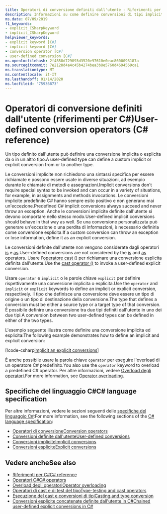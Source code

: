 ```yaml
---
title: Operatori di conversione definiti dall'utente - Riferimenti per C#
description: Informazioni su come definire conversioni di tipi impliciti ed espliciti personalizzate in C#.
ms.date: 07/09/2019
f1_keywords:
- explicit_CSharpKeyword
- implicit_CSharpKeyword
helpviewer_keywords:
- explicit keyword [C#]
- implicit keyword [C#]
- conversion operator [C#]
- user-defined conversion [C#]
ms.openlocfilehash: 2f4858d729093d3520e97610e0eac8600093187a
ms.sourcegitcommit: 7e2128d4a4c45b4274bea3b8e5760d4694569ca1
ms.translationtype: MT
ms.contentlocale: it-IT
ms.lasthandoff: 01/14/2020
ms.locfileid: "75936873"
---
```

# <a name="user-defined-conversion-operators-c-reference"></a><span data-ttu-id="561f0-103">Operatori di conversione definiti dall'utente (riferimenti per C#)</span><span class="sxs-lookup"><span data-stu-id="561f0-103">User-defined conversion operators (C# reference)</span></span>

<span data-ttu-id="561f0-104">Un tipo definito dall'utente può definire una conversione implicita o esplicita da o in un altro tipo.</span><span class="sxs-lookup"><span data-stu-id="561f0-104">A user-defined type can define a custom implicit or explicit conversion from or to another type.</span></span>

<span data-ttu-id="561f0-105">Le conversioni implicite non richiedono una sintassi specifica per essere richiamate e possono essere usate in diverse situazioni, ad esempio durante le chiamate di metodi e assegnazioni.</span><span class="sxs-lookup"><span data-stu-id="561f0-105">Implicit conversions don't require special syntax to be invoked and can occur in a variety of situations, for example, in assignments and methods invocations.</span></span> <span data-ttu-id="561f0-106">Le conversioni implicite predefinite C# hanno sempre esito positivo e non generano mai un'eccezione.</span><span class="sxs-lookup"><span data-stu-id="561f0-106">Predefined C# implicit conversions always succeed and never throw an exception.</span></span> <span data-ttu-id="561f0-107">Anche le conversioni implicite definite dall'utente si devono comportare nello stesso modo.</span><span class="sxs-lookup"><span data-stu-id="561f0-107">User-defined implicit conversions should behave in that way as well.</span></span> <span data-ttu-id="561f0-108">Se una conversione personalizzata può generare un'eccezione o una perdita di informazioni, è necessario definirla come conversione esplicita.</span><span class="sxs-lookup"><span data-stu-id="561f0-108">If a custom conversion can throw an exception or lose information, define it as an explicit conversion.</span></span>

<span data-ttu-id="561f0-109">Le conversioni definite dall'utente non vengono considerate dagli operatori [is](type-testing-and-cast.md#is-operator) e [as](type-testing-and-cast.md#as-operator).</span><span class="sxs-lookup"><span data-stu-id="561f0-109">User-defined conversions are not considered by the [is](type-testing-and-cast.md#is-operator) and [as](type-testing-and-cast.md#as-operator) operators.</span></span> <span data-ttu-id="561f0-110">Usare l'[operatore cast ()](type-testing-and-cast.md#cast-operator-) per richiamare una conversione esplicita definita dall'utente.</span><span class="sxs-lookup"><span data-stu-id="561f0-110">Use the [cast operator ()](type-testing-and-cast.md#cast-operator-) to invoke a user-defined explicit conversion.</span></span>

<span data-ttu-id="561f0-111">Usare `operator` e `implicit` o le parole chiave `explicit` per definire rispettivamente una conversione implicita o esplicita.</span><span class="sxs-lookup"><span data-stu-id="561f0-111">Use the `operator` and `implicit` or `explicit` keywords to define an implicit or explicit conversion, respectively.</span></span> <span data-ttu-id="561f0-112">Il tipo che definisce una conversione deve essere un tipo di origine o un tipo di destinazione della conversione.</span><span class="sxs-lookup"><span data-stu-id="561f0-112">The type that defines a conversion must be either a source type or a target type of that conversion.</span></span> <span data-ttu-id="561f0-113">È possibile definire una conversione tra due tipi definiti dall'utente in uno dei due tipi.</span><span class="sxs-lookup"><span data-stu-id="561f0-113">A conversion between two user-defined types can be defined in either of the two types.</span></span>

<span data-ttu-id="561f0-114">L'esempio seguente illustra come definire una conversione implicita ed esplicita:</span><span class="sxs-lookup"><span data-stu-id="561f0-114">The following example demonstrates how to define an implicit and explicit conversion:</span></span>

[!code-csharp[implicit an explicit conversions](~/samples/csharp/language-reference/operators/UserDefinedConversions.cs)]

<span data-ttu-id="561f0-115">È anche possibile usare la parola chiave `operator` per eseguire l'overload di un operatore C# predefinito.</span><span class="sxs-lookup"><span data-stu-id="561f0-115">You also use the `operator` keyword to overload a predefined C# operator.</span></span> <span data-ttu-id="561f0-116">Per altre informazioni, vedere [Overload degli operatori](operator-overloading.md).</span><span class="sxs-lookup"><span data-stu-id="561f0-116">For more information, see [Operator overloading](operator-overloading.md).</span></span>

## <a name="c-language-specification"></a><span data-ttu-id="561f0-117">Specifiche del linguaggio C#</span><span class="sxs-lookup"><span data-stu-id="561f0-117">C# language specification</span></span>

<span data-ttu-id="561f0-118">Per altre informazioni, vedere le sezioni seguenti delle [specifiche del linguaggio C#](~/_csharplang/spec/introduction.md):</span><span class="sxs-lookup"><span data-stu-id="561f0-118">For more information, see the following sections of the [C# language specification](~/_csharplang/spec/introduction.md):</span></span>

- [<span data-ttu-id="561f0-119">Operatori di conversione</span><span class="sxs-lookup"><span data-stu-id="561f0-119">Conversion operators</span></span>](~/_csharplang/spec/classes.md#conversion-operators)
- [<span data-ttu-id="561f0-120">Conversioni definite dall'utente</span><span class="sxs-lookup"><span data-stu-id="561f0-120">User-defined conversions</span></span>](~/_csharplang/spec/conversions.md#user-defined-conversions)
- [<span data-ttu-id="561f0-121">Conversioni implicite</span><span class="sxs-lookup"><span data-stu-id="561f0-121">Implicit conversions</span></span>](~/_csharplang/spec/conversions.md#implicit-conversions)
- [<span data-ttu-id="561f0-122">Conversioni esplicite</span><span class="sxs-lookup"><span data-stu-id="561f0-122">Explicit conversions</span></span>](~/_csharplang/spec/conversions.md#explicit-conversions)

## <a name="see-also"></a><span data-ttu-id="561f0-123">Vedere anche</span><span class="sxs-lookup"><span data-stu-id="561f0-123">See also</span></span>

- [<span data-ttu-id="561f0-124">Riferimenti per C#</span><span class="sxs-lookup"><span data-stu-id="561f0-124">C# reference</span></span>](../index.md)
- [<span data-ttu-id="561f0-125">Operatori C#</span><span class="sxs-lookup"><span data-stu-id="561f0-125">C# operators</span></span>](index.md)
- [<span data-ttu-id="561f0-126">Overload degli operatori</span><span class="sxs-lookup"><span data-stu-id="561f0-126">Operator overloading</span></span>](operator-overloading.md)
- [<span data-ttu-id="561f0-127">Operatori di cast e di test del tipo</span><span class="sxs-lookup"><span data-stu-id="561f0-127">Type-testing and cast operators</span></span>](type-testing-and-cast.md)
- [<span data-ttu-id="561f0-128">Esecuzione del cast e conversioni di tipi</span><span class="sxs-lookup"><span data-stu-id="561f0-128">Casting and type conversion</span></span>](../../programming-guide/types/casting-and-type-conversions.md)
- [<span data-ttu-id="561f0-129">Conversioni esplicite concatenate definite dall'utente in C#</span><span class="sxs-lookup"><span data-stu-id="561f0-129">Chained user-defined explicit conversions in C#</span></span>](https://docs.microsoft.com/archive/blogs/ericlippert/chained-user-defined-explicit-conversions-in-c)
